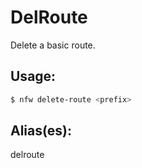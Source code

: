 # DelRoute
Delete a basic route.
## Usage:
```sh
$ nfw delete-route <prefix>
```
## Alias(es):
delroute
